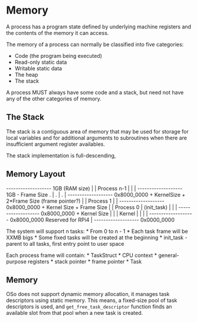 # Memory

A process has a program state defined by underlying machine registers
and the contents of the memory it can access.

The memory of a process can normally be classified into five categories:

* Code (the program being executed)
* Read-only static data
* Writable static data
* The heap
* The stack

A process MUST always have some code and a stack, but need not have any
of the other categories of memory.

## The Stack

The stack is a contiguous area of memory that may be used for storage for
local variables and for additional arguments to subroutines when there are
insufficient argument register availables.

The stack implementation is full-descending,


## Memory Layout

------------------- 1GB (RAM size)
                  |
                  |
Process n-1       |
                  |
                  |
------------------- 1GB - Frame Size
.                 |
.                 |
.                 |
------------------- 0x8000_0000 + KernelSize + 2*Frame Size (frame pointer?)
                  |
                  |
Process 1         |
                  |
------------------- 0x8000_0000 + Kernel Size + Frame Size
                  |
                  |
Process 0         | 
(init_task)       | 
                  |
                  |
------------------- 0x8000_0000 + Kernel Size
                  |
                  |
                  |
Kernel            |
                  |
                  |
                  |
------------------- 0x8000_0000
Reserved for RPi4 |
------------------- 0x0000_0000

The system will support n tasks:
    * From 0 to n - 1
    * Each task frame will be XXMB bigs
    * Some fixed tasks will be created at the beginning
        * init_task - parent to all tasks, first entry point to user space

Each process frame will contain:
    * TaskStruct
        * CPU context
            * general-purpose registers
            * stack pointer
            * frame pointer
    * Task


## Memory

OSo does not support dynamic memory allocation, it manages task
descriptors using static memory. This means, a fixed-size pool of
task descriptors is used, and `get_free_task_descriptor` function
finds an available slot from that pool when a new task is created.
